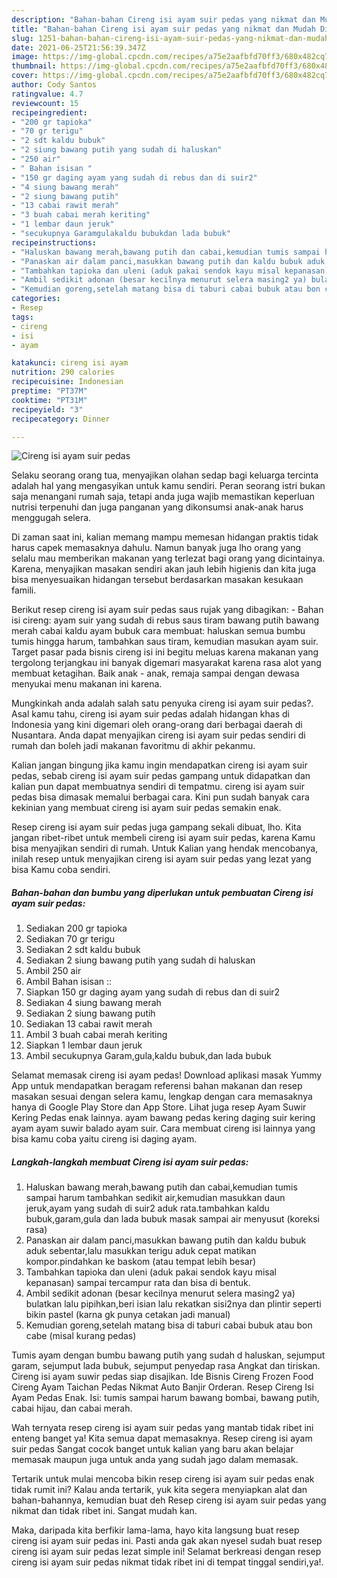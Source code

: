 ```yaml
---
description: "Bahan-bahan Cireng isi ayam suir pedas yang nikmat dan Mudah Dibuat"
title: "Bahan-bahan Cireng isi ayam suir pedas yang nikmat dan Mudah Dibuat"
slug: 1251-bahan-bahan-cireng-isi-ayam-suir-pedas-yang-nikmat-dan-mudah-dibuat
date: 2021-06-25T21:56:39.347Z
image: https://img-global.cpcdn.com/recipes/a75e2aafbfd70ff3/680x482cq70/cireng-isi-ayam-suir-pedas-foto-resep-utama.jpg
thumbnail: https://img-global.cpcdn.com/recipes/a75e2aafbfd70ff3/680x482cq70/cireng-isi-ayam-suir-pedas-foto-resep-utama.jpg
cover: https://img-global.cpcdn.com/recipes/a75e2aafbfd70ff3/680x482cq70/cireng-isi-ayam-suir-pedas-foto-resep-utama.jpg
author: Cody Santos
ratingvalue: 4.7
reviewcount: 15
recipeingredient:
- "200 gr tapioka"
- "70 gr terigu"
- "2 sdt kaldu bubuk"
- "2 siung bawang putih yang sudah di haluskan"
- "250 air"
- " Bahan isisan "
- "150 gr daging ayam yang sudah di rebus dan di suir2"
- "4 siung bawang merah"
- "2 siung bawang putih"
- "13 cabai rawit merah"
- "3 buah cabai merah keriting"
- "1 lembar daun jeruk"
- "secukupnya Garamgulakaldu bubukdan lada bubuk"
recipeinstructions:
- "Haluskan bawang merah,bawang putih dan cabai,kemudian tumis sampai harum tambahkan sedikit air,kemudian masukkan daun jeruk,ayam yang sudah di suir2 aduk rata.tambahkan kaldu bubuk,garam,gula dan lada bubuk masak sampai air menyusut (koreksi rasa)"
- "Panaskan air dalam panci,masukkan bawang putih dan kaldu bubuk aduk sebentar,lalu masukkan terigu aduk cepat matikan kompor.pindahkan ke baskom (atau tempat lebih besar)"
- "Tambahkan tapioka dan uleni (aduk pakai sendok kayu misal kepanasan) sampai tercampur rata dan bisa di bentuk."
- "Ambil sedikit adonan (besar kecilnya menurut selera masing2 ya) bulatkan lalu pipihkan,beri isian lalu rekatkan sisi2nya dan plintir seperti bikin pastel (karna gk punya cetakan jadi manual)"
- "Kemudian goreng,setelah matang bisa di taburi cabai bubuk atau bon cabe (misal kurang pedas)"
categories:
- Resep
tags:
- cireng
- isi
- ayam

katakunci: cireng isi ayam 
nutrition: 290 calories
recipecuisine: Indonesian
preptime: "PT37M"
cooktime: "PT31M"
recipeyield: "3"
recipecategory: Dinner

---
```



![Cireng isi ayam suir pedas](https://img-global.cpcdn.com/recipes/a75e2aafbfd70ff3/680x482cq70/cireng-isi-ayam-suir-pedas-foto-resep-utama.jpg)

Selaku seorang orang tua, menyajikan olahan sedap bagi keluarga tercinta adalah hal yang mengasyikan untuk kamu sendiri. Peran seorang istri bukan saja menangani rumah saja, tetapi anda juga wajib memastikan keperluan nutrisi terpenuhi dan juga panganan yang dikonsumsi anak-anak harus menggugah selera.

Di zaman  saat ini, kalian memang mampu memesan hidangan praktis tidak harus capek memasaknya dahulu. Namun banyak juga lho orang yang selalu mau memberikan makanan yang terlezat bagi orang yang dicintainya. Karena, menyajikan masakan sendiri akan jauh lebih higienis dan kita juga bisa menyesuaikan hidangan tersebut berdasarkan masakan kesukaan famili. 

Berikut resep cireng isi ayam suir pedas saus rujak yang dibagikan: - Bahan isi cireng: ayam suir yang sudah di rebus saus tiram bawang putih bawang merah cabai kaldu ayam bubuk cara membuat: haluskan semua bumbu tumis hingga harum, tambahkan saus tiram, kemudian masukan ayam suir. Target pasar pada bisnis cireng isi ini begitu meluas karena makanan yang tergolong terjangkau ini banyak digemari masyarakat karena rasa alot yang membuat ketagihan. Baik anak - anak, remaja sampai dengan dewasa menyukai menu makanan ini karena.

Mungkinkah anda adalah salah satu penyuka cireng isi ayam suir pedas?. Asal kamu tahu, cireng isi ayam suir pedas adalah hidangan khas di Indonesia yang kini digemari oleh orang-orang dari berbagai daerah di Nusantara. Anda dapat menyajikan cireng isi ayam suir pedas sendiri di rumah dan boleh jadi makanan favoritmu di akhir pekanmu.

Kalian jangan bingung jika kamu ingin mendapatkan cireng isi ayam suir pedas, sebab cireng isi ayam suir pedas gampang untuk didapatkan dan kalian pun dapat membuatnya sendiri di tempatmu. cireng isi ayam suir pedas bisa dimasak memalui berbagai cara. Kini pun sudah banyak cara kekinian yang membuat cireng isi ayam suir pedas semakin enak.

Resep cireng isi ayam suir pedas juga gampang sekali dibuat, lho. Kita jangan ribet-ribet untuk membeli cireng isi ayam suir pedas, karena Kamu bisa menyajikan sendiri di rumah. Untuk Kalian yang hendak mencobanya, inilah resep untuk menyajikan cireng isi ayam suir pedas yang lezat yang bisa Kamu coba sendiri.

<!--inarticleads1-->

##### Bahan-bahan dan bumbu yang diperlukan untuk pembuatan Cireng isi ayam suir pedas:

1. Sediakan 200 gr tapioka
1. Sediakan 70 gr terigu
1. Sediakan 2 sdt kaldu bubuk
1. Sediakan 2 siung bawang putih yang sudah di haluskan
1. Ambil 250 air
1. Ambil  Bahan isisan ::
1. Siapkan 150 gr daging ayam yang sudah di rebus dan di suir2
1. Sediakan 4 siung bawang merah
1. Sediakan 2 siung bawang putih
1. Sediakan 13 cabai rawit merah
1. Ambil 3 buah cabai merah keriting
1. Siapkan 1 lembar daun jeruk
1. Ambil secukupnya Garam,gula,kaldu bubuk,dan lada bubuk


Selamat memasak cireng isi ayam pedas! Download aplikasi masak Yummy App untuk mendapatkan beragam referensi bahan makanan dan resep masakan sesuai dengan selera kamu, lengkap dengan cara memasaknya hanya di Google Play Store dan App Store. Lihat juga resep Ayam Suwir Kering Pedas enak lainnya. ayam bawang pedas kering daging suir kering ayam ayam suwir balado ayam suir. Cara membuat cireng isi lainnya yang bisa kamu coba yaitu cireng isi daging ayam. 

<!--inarticleads2-->

##### Langkah-langkah membuat Cireng isi ayam suir pedas:

1. Haluskan bawang merah,bawang putih dan cabai,kemudian tumis sampai harum tambahkan sedikit air,kemudian masukkan daun jeruk,ayam yang sudah di suir2 aduk rata.tambahkan kaldu bubuk,garam,gula dan lada bubuk masak sampai air menyusut (koreksi rasa)
1. Panaskan air dalam panci,masukkan bawang putih dan kaldu bubuk aduk sebentar,lalu masukkan terigu aduk cepat matikan kompor.pindahkan ke baskom (atau tempat lebih besar)
1. Tambahkan tapioka dan uleni (aduk pakai sendok kayu misal kepanasan) sampai tercampur rata dan bisa di bentuk.
1. Ambil sedikit adonan (besar kecilnya menurut selera masing2 ya) bulatkan lalu pipihkan,beri isian lalu rekatkan sisi2nya dan plintir seperti bikin pastel (karna gk punya cetakan jadi manual)
1. Kemudian goreng,setelah matang bisa di taburi cabai bubuk atau bon cabe (misal kurang pedas)


Tumis ayam dengan bumbu bawang putih yang sudah d haluskan, sejumput garam, sejumput lada bubuk, sejumput penyedap rasa Angkat dan tiriskan. Cireng isi ayam suwir pedas siap disajikan. Ide Bisnis Cireng Frozen Food Cireng Ayam Taichan Pedas Nikmat Auto Banjir Orderan. Resep Cireng Isi Ayam Pedas Enak. Isi: tumis sampai harum bawang bombai, bawang putih, cabai hijau, dan cabai merah. 

Wah ternyata resep cireng isi ayam suir pedas yang mantab tidak ribet ini enteng banget ya! Kita semua dapat memasaknya. Resep cireng isi ayam suir pedas Sangat cocok banget untuk kalian yang baru akan belajar memasak maupun juga untuk anda yang sudah jago dalam memasak.

Tertarik untuk mulai mencoba bikin resep cireng isi ayam suir pedas enak tidak rumit ini? Kalau anda tertarik, yuk kita segera menyiapkan alat dan bahan-bahannya, kemudian buat deh Resep cireng isi ayam suir pedas yang nikmat dan tidak ribet ini. Sangat mudah kan. 

Maka, daripada kita berfikir lama-lama, hayo kita langsung buat resep cireng isi ayam suir pedas ini. Pasti anda gak akan nyesel sudah buat resep cireng isi ayam suir pedas lezat simple ini! Selamat berkreasi dengan resep cireng isi ayam suir pedas nikmat tidak ribet ini di tempat tinggal sendiri,ya!.

